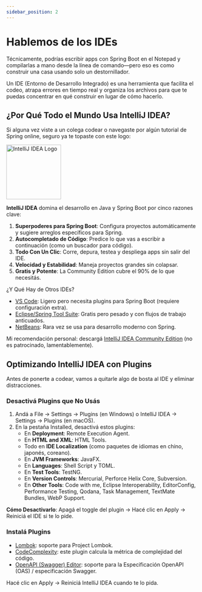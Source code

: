 ```yaml
---
sidebar_position: 2
---
```


# Hablemos de los IDEs

Técnicamente, podrías escribir apps con Spring Boot en el Notepad y compilarlas a mano desde la línea de comando—pero eso es como construir una casa usando solo un destornillador.

Un IDE (Entorno de Desarrollo Integrado) es una herramienta que facilita el codeo, atrapa errores en tiempo real y organiza los archivos para que te puedas concentrar en qué construir en lugar de cómo hacerlo.

## ¿Por Qué Todo el Mundo Usa IntelliJ IDEA?

Si alguna vez viste a un colega codear o navegaste por algún tutorial de Spring online, seguro ya te topaste con este logo:

<div className="image-container">
   <img src={require('@site/static/img/lets-create-a-spring-boot-project/intelliJ-IDEA-logo.png').default} alt="IntelliJ IDEA Logo" width="144" height="144" />
</div>

**IntelliJ IDEA** domina el desarrollo en Java y Spring Boot por cinco razones clave:

1. **Superpoderes para Spring Boot**: Configura proyectos automáticamente y sugiere arreglos específicos para Spring.
2. **Autocompletado de Código**: Predice lo que vas a escribir a continuación (como un buscador para código).
3. **Todo Con Un Clic**: Corre, depura, testea y despliega apps sin salir del IDE.
4. **Velocidad y Estabilidad**: Maneja proyectos grandes sin colapsar.
5. **Gratis y Potente**: La Community Edition cubre el 90% de lo que necesitás.

¿Y Qué Hay de Otros IDEs?

* [VS Code](https://code.visualstudio.com/): Ligero pero necesita plugins para Spring Boot (requiere configuración extra).
* [Eclipse/Spring Tool Suite](https://eclipseide.org/): Gratis pero pesado y con flujos de trabajo anticuados.
* [NetBeans](https://netbeans.apache.org/front/main/index.html): Rara vez se usa para desarrollo moderno con Spring.

Mi recomendación personal: descargá [IntelliJ IDEA Community Edition](https://www.jetbrains.com/idea/download/) (no es patrocinado, lamentablemente).

## Optimizando IntelliJ IDEA con Plugins

Antes de ponerte a codear, vamos a quitarle algo de bosta al IDE y eliminar distracciones.

### Desactivá Plugins que No Usás

1. Andá a File → Settings → Plugins (en Windows) o IntelliJ IDEA → Settings → Plugins (en macOS).
2. En la pestaña Installed, desactivá estos plugins:
   * En **Deployment**: Remote Execution Agent.
   * En **HTML and XML**: HTML Tools.
   * Todo en **IDE Localization** (como paquetes de idiomas en chino, japonés, coreano).
   * En **JVM Frameworks**: JavaFX.
   * En **Languages**: Shell Script y TOML.
   * En **Test Tools**: TestNG.
   * En **Version Controls**: Mercurial, Perforce Helix Core, Subversion.
   * En **Other Tools**: Code with me, Eclipse Interoperability, EditorConfig, Performance Testing, Qodana, Task Management, TextMate Bundles, WebP Support.

**Cómo Desactivarlo**: Apagá el toggle del plugin → Hacé clic en Apply → Reiniciá el IDE si te lo pide.

### Instalá Plugins

* [Lombok](https://plugins.jetbrains.com/plugin/6317-lombok): soporte para Project Lombok.
* [CodeComplexity](https://plugins.jetbrains.com/plugin/21667-code-complexity): este plugin calcula la métrica de complejidad del código.
* [OpenAPI (Swagger) Editor](https://plugins.jetbrains.com/plugin/14837-openapi-swagger-editor): soporte para la Especificación OpenAPI (OAS) / especificación Swagger.

Hacé clic en Apply → Reiniciá IntelliJ IDEA cuando te lo pida.